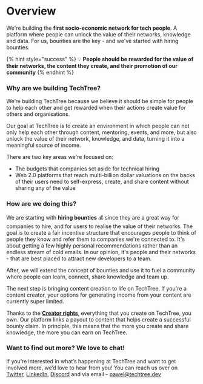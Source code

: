 # Overview

We're building the **first socio-economic network for tech people**. A platform where people can unlock the value of their networks, knowledge and data. For us, bounties are the key - and we've started with hiring bounties.

{% hint style="success" %}
💡 **People should be rewarded for the value of their networks, the content they create, and their promotion of our community**
{% endhint %}

### Why are we building TechTree?

We’re building TechTree because we believe it should be simple for people to help each other and get rewarded when their actions create value for others and organisations.

Our goal at TechTree is to create an environment in which people can not only help each other through content, mentoring, events, and more, but also unlock the value of their network, knowledge, and data, turning it into a meaningful source of income.

There are two key areas we're focused on:

* The budgets that companies set aside for technical hiring
* Web 2.0 platforms that reach multi-billion dollar valuations on the backs of their users need to self-express, create, and share content without sharing any of the value

### How are we doing this?

We are starting with **hiring bounties** 💰 since they are a great way for companies to hire, and for users to realise the value of their networks. The goal is to create a fair incentive structure that encourages people to think of people they know and refer them to companies we're connected to. It's about getting a few highly personal recommendations rather than an endless stream of cold emails. In our opinion, it's people and their networks - that are best placed to attract new developers to a team.

After, we will extend the concept of bounties and use it to fuel a community where people can learn, connect, share knowledge and team up.

The next step is bringing content creation to life on TechTree. If you're a content creator, your options for generating income from your content are currently super limited.

Thanks to the [**Creator rights**](products/bounties/roles-at-techtree/creator-rights.md), everything that you create on TechTree, you own. Our platform links a payout to content that helps create a successful bounty claim. In principle, this means that the more you create and share knowledge, the more you can earn on TechTree.



### Want to find out more? We love to chat!

If you’re interested in what’s happening at TechTree and want to get involved more, we’d love to hear from you! You can reach us over on [Twitter](https://twitter.com/TechTree\_dev), [LinkedIn](https://www.linkedin.com/company/techtreedev), [Discord](https://discord.gg/F3pV2KAg) and via email - [pawel@techtree.dev](https://app.gitbook.com/u/kshYdooD3ZXhZl3VnRMkIe3RcOG2)
